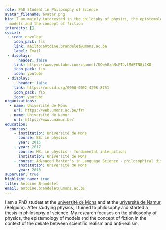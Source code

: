 ```yaml
---
role: PhD Student in Philosophy of Science
avatar_filename: avatar.png
bio: I am mainly interested in the philosphy of physics, the epistemology of
  models and the concept of fiction
interests: []
social:
 - icon: envelope
    icon_pack: fas
    link: mailto:antoine.brandelet@umons.ac.be
    label: Email
 - display:
      header: false
    link: https://www.youtube.com/channel/UCwh0znNcFTJvlMdETN8j2KQ
    icon_pack: fab
    icon: youtube
 - display:
      header: false
    link: https://orcid.org/0000-0002-4298-8251
    icon_pack: fab
    icon: youtube
organizations:
  - name: Université de Mons
    url: https://web.umons.ac.be/fr/
  - name: Université de Namur
    url: https://www.unamur.be/
education:
  courses:
    - institution: Université de Mons
      course: BSc in physics
      year: 2015
    - year: 2017
      course: MSc in physics - fundamental interactions
      institution: Université de Mons
    - course: Advanced Master's in Language Science - philosophical discourse
      institution: Université de Mons
      year: 2018
superuser: true
highlight_name: true
title: Antoine Brandelet
email: antoine.brandelet@umons.ac.be
---
```

I am a PhD student at the [université de Mons](https://web.umons.ac.be/fr/) and at the [université de Namur](https://www.unamur.be/) (Belgium). After studying physics, I turned to philosophy and started a thesis in philosophy of science. My research focuses on the philosophy of physics, the epistemology of models and the concept of fiction in the context of the debate between scientific realism and anti-realism.
